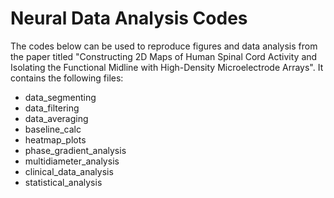 # Neural Data Analysis Codes

The codes below can be used to reproduce figures and data analysis from the paper titled "Constructing 2D Maps of Human Spinal Cord Activity and Isolating the Functional Midline with High-Density Microelectrode Arrays". It contains the following files:
+ data_segmenting 
+ data_filtering 
+ data_averaging 
+ baseline_calc 
+ heatmap_plots 
+ phase_gradient_analysis 
+ multidiameter_analysis 
+ clinical_data_analysis
+ statistical_analysis
